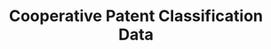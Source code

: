 ---
layout: default
bigquery: https://console.cloud.google.com/bigquery?p=patents-public-data&d=cpc&page=dataset
citation: '“Cooperative Patent Classification” by the EPO and USPTO, for public use. '
contributors: EPO, USPTO
cost: None
description: Cooperative Patent Classification Data contains the scheme and definitions
  of the Cooperative Patent Classification system for classifying patent documents.
  The CPC is the result of a partnership between the EPO and the USPTO in their joint
  effort to develop a common, internationally compatible classification system for
  technical documents, in particular patent publications, which will be used by both
  offices in the patent granting process
documentation: https://www.cooperativepatentclassification.org/cpcSchemeAndDefinitions
last_edit: 04/10/2022, 22:23:43
location: https://www.cooperativepatentclassification.org/index
maintained_by: USPTO, EPO
schema_fields:
- children
- residualReferences
- ipc_concordant
- informativeReferences
- titlePart
- breakdown_code
- additional_only
- sizeCache
- definition
- limiting_references
- status
- informative_references
- application_references
- childGroups
- ipcConcordant
- applicationReferences
- child_groups
- title_part
- limitingReferences
- symbol
- dateRevised
- residual_references
- notAllocatable
- parents
- synonyms
- not_allocatable
- breakdownCode
- title_full
- titleFull
- glossary
- level
- date_revised
shortname: cooperative_patent_classification
tags:
- patents
- science
title: Cooperative Patent Classification Data
uuid: 984374a7-16e9-4b35-9445-458daceb01bf
---
